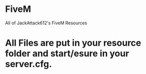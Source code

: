 # FiveM
All of JackAttack612's FiveM Resources

# All Files are put in your resource folder and start/esure in your server.cfg.
